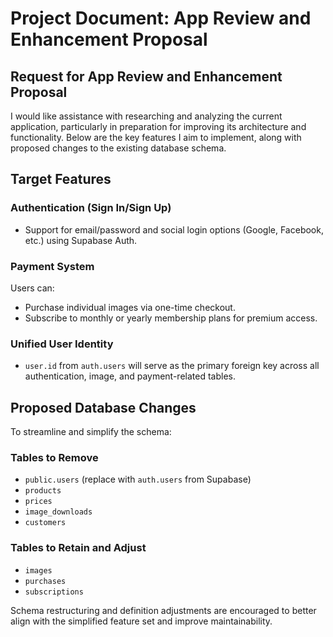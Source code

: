 # Project Document: App Review and Enhancement Proposal

## Request for App Review and Enhancement Proposal

I would like assistance with researching and analyzing the current application, particularly in preparation for improving its architecture and functionality. Below are the key features I aim to implement, along with proposed changes to the existing database schema.

## Target Features

### Authentication (Sign In/Sign Up)
- Support for email/password and social login options (Google, Facebook, etc.) using Supabase Auth.

### Payment System
Users can:
- Purchase individual images via one-time checkout.
- Subscribe to monthly or yearly membership plans for premium access.

### Unified User Identity
- `user.id` from `auth.users` will serve as the primary foreign key across all authentication, image, and payment-related tables.

## Proposed Database Changes
To streamline and simplify the schema:

### Tables to Remove
- `public.users` (replace with `auth.users` from Supabase)
- `products`
- `prices`
- `image_downloads`
- `customers`

### Tables to Retain and Adjust
- `images`
- `purchases`
- `subscriptions`

Schema restructuring and definition adjustments are encouraged to better align with the simplified feature set and improve maintainability.
